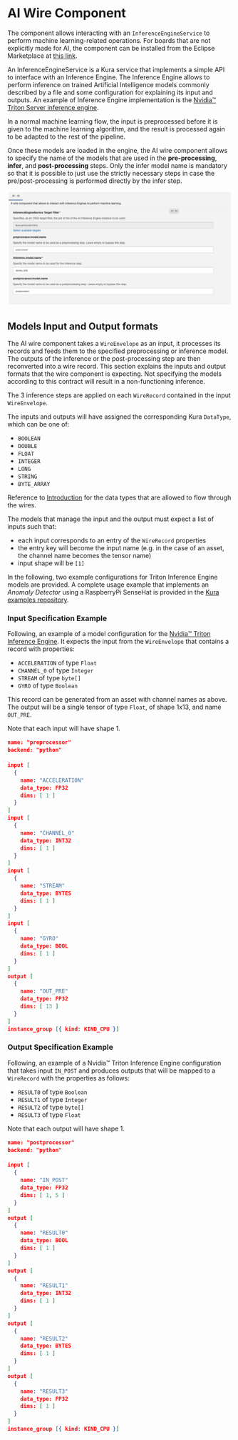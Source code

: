 # AI Wire Component

The component allows interacting with an `InferenceEngineService` to perform machine learning-related operations. For boards that are not explicitly made for AI, the component can be installed from the Eclipse Marketplace at [this link](https://marketplace.eclipse.org/content/ai-wire-component-eclipse-kura-5).

An InferenceEngineService is a Kura service that implements a simple API to interface with an Inference Engine. The Inference Engine allows to perform inference on trained Artificial Intelligence models commonly described by a file and some configuration for explaining its input and outputs. An example of Inference Engine implementation is the [Nvidia™ Triton Server inference engine](../core-services/nvidia-triton-server-inference-engine.md).

In a normal machine learning flow, the input is preprocessed before it is given to the machine learning algorithm, and the result is processed again to be adapted to the rest of the pipeline.

Once these models are loaded in the engine, the AI wire component allows to specify the name of the models that are used in the **pre-processing**, **infer**, and **post-processing** steps. Only the infer model name is mandatory so that it is possible to just use the strictly necessary steps in case the pre/post-processing is performed directly by the infer step.

![AI Wire Component Configuration](./images/ai-wire-component-conf.png)



## Models Input and Output formats

The AI wire component takes a `WireEnvelope` as an input, it processes its records and feeds them to the specified preprocessing or inference model. The outputs of the inference or the post-processing step are then reconverted into a wire record. This section explains the inputs and output formats that the wire component is expecting. Not specifying the models according to this contract will result in a non-functioning inference.

The 3 inference steps are applied on each `WireRecord` contained in the input `WireEnvelope`.

The inputs and outputs will have assigned the corresponding Kura `DataType`, which can be one of:

- `BOOLEAN`
- `DOUBLE`
- `FLOAT`
- `INTEGER`
- `LONG`
- `STRING`
-  `BYTE_ARRAY`

Reference to [Introduction](./introduction.md) for the data types that are allowed to flow through the wires.

The models that manage the input and the output must expect a list of inputs such that:

- each input corresponds to an entry of the `WireRecord` properties
- the entry key will become the input name (e.g. in the case of an asset, the channel name becomes the tensor name)
- input shape will be `[1]`

In the following, two example configurations for Triton Inference Engine models are provided. A complete usage example that implements an *Anomaly Detector* using a RaspberryPi SenseHat is provided in the [Kura examples repository](https://github.com/eclipse/kura/tree/develop/kura/examples).

### Input Specification Example

Following, an example of a model configuration for the [Nvidia™ Triton Inference Engine](https://github.com/triton-inference-server/server/blob/main/docs/model_configuration.md). It expects the input from the `WireEnvelope` that contains a record with properties:

- `ACCELERATION` of type `Float`
- `CHANNEL_0` of type `Integer`
- `STREAM` of type `byte[]`
- `GYRO` of type `Boolean`

This record can be generated from an asset with channel names as above. The output will be a single tensor of type `Float`, of shape 1x13, and name `OUT_PRE`.

Note that each input will have shape 1.

```json
name: "preprocessor"
backend: "python"

input [
  {
    name: "ACCELERATION"
    data_type: FP32
    dims: [ 1 ]
  }
]
input [
  {
    name: "CHANNEL_0"
    data_type: INT32
    dims: [ 1 ]
  }
]
input [
  {
    name: "STREAM"
    data_type: BYTES
    dims: [ 1 ]
  }
]
input [
  {
    name: "GYRO"
    data_type: BOOL
    dims: [ 1 ]
  }
]
output [
  {
    name: "OUT_PRE"
    data_type: FP32
    dims: [ 13 ]
  }
]
instance_group [{ kind: KIND_CPU }]
```

### Output Specification Example

Following, an example of a  Nvidia™ Triton Inference Engine configuration that takes input `IN_POST` and produces outputs that will be mapped to a `WireRecord` with the properties as follows:
- `RESULT0` of type `Boolean`
- `RESULT1` of type `Integer`
- `RESULT2` of type `byte[]`
- `RESULT3` of type `Float`

Note that each output will have shape 1.

```json
name: "postprocessor"
backend: "python"

input [
  {
    name: "IN_POST"
    data_type: FP32
    dims: [ 1, 5 ]
  }
]
output [
  {
    name: "RESULT0"
    data_type: BOOL
    dims: [ 1 ]
  }
]
output [
  {
    name: "RESULT1"
    data_type: INT32
    dims: [ 1 ]
  }
]
output [
  {
    name: "RESULT2"
    data_type: BYTES
    dims: [ 1 ]
  }
]
output [
  {
    name: "RESULT3"
    data_type: FP32
    dims: [ 1 ]
  }
]
instance_group [{ kind: KIND_CPU }]
```